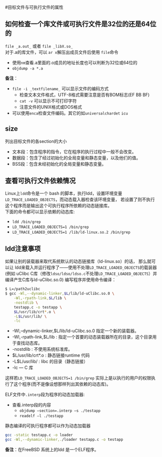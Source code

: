 #目标文件与可执行文件的属性

## 如何检查一个库文件或可执行文件是32位的还是64位的
`file _a.out_` 或者 `file _libX.so_`   
对于.a的库文件，可以 `ar x`解压出成员文件后使用 `file`命令
   * 使用`nm`查看.a里面的.o成员的地址长度也可以判断为32位或64位的
   * `objdump -a *.a`

**备注**：    
   * `file -i _textfilename_` 可以显示文件的编码方式     
      * 检查文本文件格式，UTF-8格式需要注意是否有BOM标志(EF BB BF)
      * `cat -v` 可以显示不可打印字符
      * 注意文件的UNIX格式或DOS格式
   * 可以使用`enca`检查文件编码。其它的如`universalchardet` `icu`

## size
列出目标文件的各section的大小
   * 文本段：包含程序的指令，它在程序的执行过程中一般不会改变。
   * 数据段：包含了经过初始化的全局变量和静态变量，以及他们的值。
   * BSS段：包含未经初始化的全局变量和静态变量。

## 查看可执行文件依赖情况
Linux上`ldd`命令是一个 bash 的脚本，执行ldd，设置环境变量`LD_TRACE_LOADED_OBJECTS`，而动态载入器检查该环境变量，
若设置了则不执行这个程序而是输出这个可执行程序所依赖的动态链接库。    
下面的命令都可以显示依赖的动态库:    
  * `ldd /bin/grep`
  * `LD_TRACE_LOADED_OBJECTS=1 /bin/grep`
  * `LD_TRACE_LOADED_OBJECTS=1 /lib/ld-linux.so.2 /bin/grep`

## ldd注意事项
如果让别的装载器来取代系统默认的动态链接库（ld-linux.so）的话，
那么就可以让 ldd来载入并运行程序了——使用不处理`LD_TRACE_LOADED_OBJECTS`的载装器
(例如 uClibc C库（修改`ldso/ldso/ldso.c`不处理`LD_TRACE_LOADED_OBJECTS`）并编译产生C库与ld-uClibc.so.0)
编写程序并使用命令编译：
```bash
$ L=/path2uclibc
$ gcc -Wl,--dynamic-linker,$L/lib/ld-uClibc.so.0 \
    -Wl,-rpath-link,$L/lib \
    -nostdlib \
    testapp.c -o testapp \
    $L/usr/lib/crt*.o \
    -L$L/usr/lib/ \
    -lc
```
   * -Wl,–dynamic-linker,$L/lib/ld-uClibc.so.0  指定一个新的装载器。
   * -Wl,-rpath-link,$L/lib : 指定一个首要的动态装载器所在的目录，这个目录用于查找动态库。
   * -nostdlib : 不使用系统标准库。
   * $L/usr/lib/crt*.o : 静态链接runtime 代码
   * -L$L/usr/lib/ : libc 的目录（静态链接）
   * -lc —  C 库

这样若`LD_TRACE_LOADED_OBJECTS=1 /bin/grep` 实际上是以执行的用户的权限执行了这个程序(而不是像设想那样列出其依赖的动态库)。

ELF文件中`.interp`段为程序的动态加载器:
   * 查看.interp段的内容
      * `objdump –section=.interp –s ./testapp`
      * `readelf –l ./testapp`

静态编译的可执行程序都可以作为动态加载器   
```bash
gcc -static testapp.c -o loader
gcc -Wl,--dynamic-linker,./loader testapp.c -o testapp
```
**备注**：在FreeBSD 系统上的ldd 是一个ELF程序。
